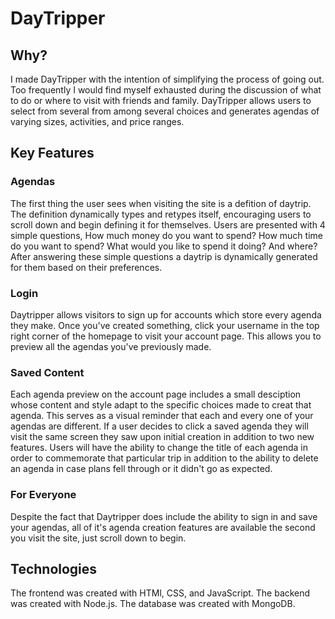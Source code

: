 # DayTripper

## Why?

I made DayTripper with the intention of simplifying the process of going out. Too frequently I would find myself exhausted
during the discussion of what to do or where to visit with friends and family. DayTripper allows users to select from several
from among several choices and generates agendas of varying sizes, activities, and price ranges.

## Key Features

### Agendas
The first thing the user sees when visiting the site is a defition of daytrip. The definition dynamically
types and retypes itself, encouraging users to scroll down and begin defining it for themselves. Users are presented with 4 simple questions,
How much money do you want to spend? How much time do you want to spend? What would you like to spend it doing? And where? After
answering these simple questions a daytrip is dynamically generated for them based on their preferences.

### Login 
Daytripper allows visitors to sign up for accounts which store every agenda they make. Once you've created something,
click your username in the top right corner of the homepage to visit your account page. This allows you to preview all the agendas
you've previously made. 

### Saved Content 
Each agenda preview on the account page includes a small desciption whose content and style adapt to the specific choices made to creat
that agenda. This serves as a visual reminder that each and every one of your agendas are different. If a user decides to click a saved agenda
they will visit the same screen they saw upon initial creation in addition to two new features. Users will have the ability to 
change the title of each agenda in order to commemorate that particular trip in addition to the ability to delete an agenda in case
plans fell through or it didn't go as expected.

### For Everyone
Despite the fact that Daytripper does include the ability to sign in and save your agendas, all of it's agenda creation features
are available the second you visit the site, just scroll down to begin.

## Technologies

The frontend was created with HTMl, CSS, and JavaScript.
The backend was created with Node.js.
The database was created with MongoDB.


